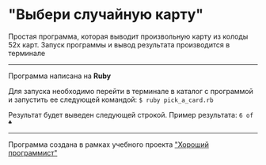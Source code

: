 "Выбери случайную карту"
======

Простая программа, которая выводит произвольную карту из колоды 52х карт.
Запуск программы и вывод результата производится в терминале

***
Программа написана на **Ruby**

Для запуска необходимо перейти в терминале в каталог с программой
и запустить ее следующей командой:
`$ ruby pick_a_card.rb`

Результат будет выведен следующей строкой.
Пример результата:
`6 of ♣`

***

Программа создана в рамках учебного проекта ["Хороший программист"](https://goodprogrammer.ru) 
